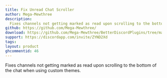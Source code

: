 ```yaml
---
title: Fix Unread Chat Scroller
author: Mega-Mewthree
description:
  Fixes channels not getting marked as read upon scrolling to the bottom of the chat when using custom themes.
github: https://github.com/Mega-Mewthree/
download: https://github.com/Mega-Mewthree/BetterDiscordPlugins/tree/master/Plugins/FixUnreadChatScroller
support: https://discordapp.com/invite/ZYND2Xd
tags:
layout: product
ghcommentid: 46
---
```

Fixes channels not getting marked as read upon scrolling to the bottom of the chat when using custom themes.